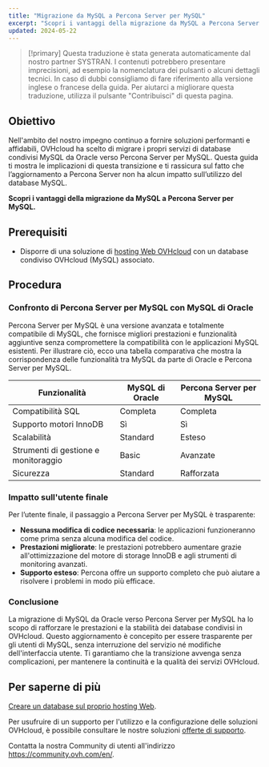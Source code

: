 ```yaml
---
title: "Migrazione da MySQL a Percona Server per MySQL"
excerpt: "Scopri i vantaggi della migrazione da MySQL a Percona Server per MySQL"
updated: 2024-05-22
---
```


> [!primary]
> Questa traduzione è stata generata automaticamente dal nostro partner SYSTRAN. I contenuti potrebbero presentare imprecisioni, ad esempio la nomenclatura dei pulsanti o alcuni dettagli tecnici. In caso di dubbi consigliamo di fare riferimento alla versione inglese o francese della guida. Per aiutarci a migliorare questa traduzione, utilizza il pulsante "Contribuisci" di questa pagina.
>

## Obiettivo

Nell'ambito del nostro impegno continuo a fornire soluzioni performanti e affidabili, OVHcloud ha scelto di migrare i propri servizi di database condivisi MySQL da Oracle verso Percona Server per MySQL.
Questa guida ti mostra le implicazioni di questa transizione e ti rassicura sul fatto che l’aggiornamento a Percona Server non ha alcun impatto sull’utilizzo del database MySQL.

**Scopri i vantaggi della migrazione da MySQL a Percona Server per MySQL.**

## Prerequisiti

- Disporre di una soluzione di [hosting Web OVHcloud](/links/web/hosting) con un database condiviso OVHcloud (MySQL) associato.

## Procedura

### Confronto di Percona Server per MySQL con MySQL di Oracle

Percona Server per MySQL è una versione avanzata e totalmente compatibile di MySQL, che fornisce migliori prestazioni e funzionalità aggiuntive senza compromettere la compatibilità con le applicazioni MySQL esistenti. Per illustrare ciò, ecco una tabella comparativa che mostra la corrispondenza delle funzionalità tra MySQL da parte di Oracle e Percona Server per MySQL.

|Funzionalità|MySQL di Oracle|Percona Server per MySQL|
|---|---|---| 
|Compatibilità SQL|Completa|Completa|
|Supporto motori InnoDB|Sì|Sì|
|Scalabilità|Standard|Esteso|
|Strumenti di gestione e monitoraggio|Basic|Avanzate|
|Sicurezza|Standard|Rafforzata|

### Impatto sull'utente finale

Per l’utente finale, il passaggio a Percona Server per MySQL è trasparente:

- **Nessuna modifica di codice necessaria**: le applicazioni funzioneranno come prima senza alcuna modifica del codice.
- **Prestazioni migliorate**: le prestazioni potrebbero aumentare grazie all'ottimizzazione del motore di storage InnoDB e agli strumenti di monitoring avanzati.
- **Supporto esteso**: Percona offre un supporto completo che può aiutare a risolvere i problemi in modo più efficace.

### Conclusione

La migrazione di MySQL da Oracle verso Percona Server per MySQL ha lo scopo di rafforzare le prestazioni e la stabilità dei database condivisi in OVHcloud. Questo aggiornamento è concepito per essere trasparente per gli utenti di MySQL, senza interruzione del servizio né modifiche dell'interfaccia utente. Ti garantiamo che la transizione avvenga senza complicazioni, per mantenere la continuità e la qualità dei servizi OVHcloud.

## Per saperne di più

[Creare un database sul proprio hosting Web](/pages/web_cloud/web_hosting/sql_create_database).

Per usufruire di un supporto per l'utilizzo e la configurazione delle soluzioni OVHcloud, è possibile consultare le nostre soluzioni [offerte di supporto](/links/support).

Contatta la nostra Community di utenti all'indirizzo <https://community.ovh.com/en/>.